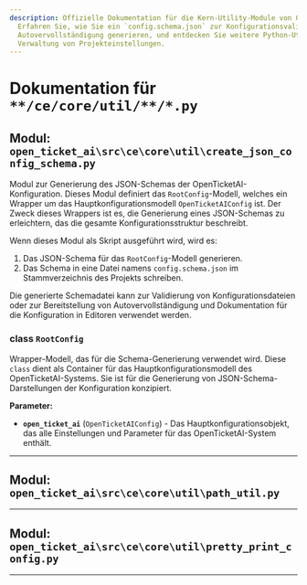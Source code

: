 ```yaml
---
description: Offizielle Dokumentation für die Kern-Utility-Module von OpenTicketAI.
  Erfahren Sie, wie Sie ein `config.schema.json` zur Konfigurationsvalidierung und
  Autovervollständigung generieren, und entdecken Sie weitere Python-Utilities zur
  Verwaltung von Projekteinstellungen.
---
```

# Dokumentation für `**/ce/core/util/**/*.py`

## Modul: `open_ticket_ai\src\ce\core\util\create_json_config_schema.py`

Modul zur Generierung des JSON-Schemas der OpenTicketAI-Konfiguration.
Dieses Modul definiert das `RootConfig`-Modell, welches ein Wrapper um das Hauptkonfigurationsmodell
`OpenTicketAIConfig` ist. Der Zweck dieses Wrappers ist es, die Generierung eines
JSON-Schemas zu erleichtern, das die gesamte Konfigurationsstruktur beschreibt.

Wenn dieses Modul als Skript ausgeführt wird, wird es:
  1. Das JSON-Schema für das `RootConfig`-Modell generieren.
  2. Das Schema in eine Datei namens `config.schema.json` im Stammverzeichnis des Projekts schreiben.

Die generierte Schemadatei kann zur Validierung von Konfigurationsdateien oder zur Bereitstellung
von Autovervollständigung und Dokumentation für die Konfiguration in Editoren verwendet werden.

### <span style='text-info'>class</span> `RootConfig`

Wrapper-Modell, das für die Schema-Generierung verwendet wird.
Diese `class` dient als Container für das Hauptkonfigurationsmodell des OpenTicketAI-Systems.
Sie ist für die Generierung von JSON-Schema-Darstellungen der Konfiguration konzipiert.

**Parameter:**

- **``open_ticket_ai``** (``OpenTicketAIConfig``) - Das Hauptkonfigurationsobjekt, das alle
Einstellungen und Parameter für das OpenTicketAI-System enthält.


---

## Modul: `open_ticket_ai\src\ce\core\util\path_util.py`



---

## Modul: `open_ticket_ai\src\ce\core\util\pretty_print_config.py`



---